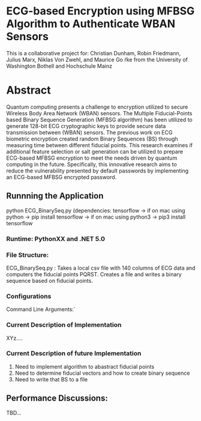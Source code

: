 # ECG-based Encryption using MFBSG Algorithm to Authenticate WBAN Sensors
This is a collaborative project for:
Christian Dunham, Robin Friedmann, Julius Marx, Niklas Von Zwehl, and Maurice Go ̈rke
from the University of Washington Bothell and Hochschule Mainz

# Abstract
Quantum computing presents a challenge to encryption utilized to secure Wireless Body Area Network (WBAN) sensors. The Multiple Fiducial-Points based Binary Sequence Generation (MFBSG algorithm) has been utilized to generate 128-bit ECG cryptographic keys to provide secure data transmission between (WBAN) sensors. The previous work on ECG biometric encryption created random Binary Sequences (BS) through measuring time between different fiducial points. This research examines if additional feature selection or salt generation can be utilized to prepare ECG-based MFBSG encryption to meet the needs driven by quantum computing in the future. Specifically, this innovative research aims to reduce the vulnerability presented by default passwords by implementing an ECG-based MFBSG encrypted password.
## Runnning the Application
python ECG_BinarySeq.py
   (dependencies: tensorflow -> if on mac using python
                                -> pip install tensorflow
                             -> if on mac using python3
                                -> pip3 install tensorflow
### Runtime: PythonXX and .NET 5.0

### File Structure: 
ECG_BinarySeq.py 
   : Takes a local csv file with 140 columns of ECG data and computers the 
     fiducial points PQRST.
     Creates a file and writes a binary sequence based on fiducial points.
     
### Configurations
Command Line Arguments:`

### Current Description of Implementation
XYz....

### Current Description of future Implementation
1) Need to implement algorithm to abastract fiducial points
2) Need to determine fiducial vectors and how to create binary sequence
3) Need to write that BS to a file

## Performance Discussions:
TBD...

